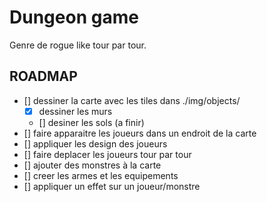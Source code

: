 # Dungeon game

Genre de rogue like tour par tour.

## ROADMAP

- [] dessiner la carte avec les tiles dans ./img/objects/
    - [x] dessiner les murs
    - [] desiner les sols (a finir)
- [] faire apparaitre les joueurs dans un endroit de la carte
- [] appliquer les design des joueurs
- [] faire deplacer les joueurs tour par tour
- [] ajouter des monstres à la carte
- [] creer les armes et les equipements
- [] appliquer un effet sur un joueur/monstre